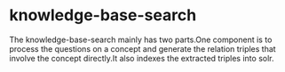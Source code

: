 # knowledge-base-search

The knowledge-base-search mainly has two parts.One component is to process the questions on a concept and generate the relation triples that involve the concept directly.It also indexes the extracted triples into solr.


